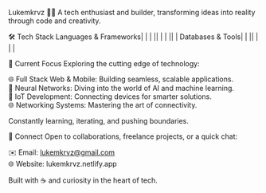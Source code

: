 Lukemkrvz 👨‍💻
A tech enthusiast and builder, transforming ideas into reality through code and creativity.

🛠️ Tech Stack
Languages & Frameworks|  |  |  ||  |  |  ||  |
Databases & Tools|  |  ||  |  |  |

🔮 Current Focus
Exploring the cutting edge of technology:  

🌐 Full Stack Web & Mobile: Building seamless, scalable applications.  
🧠 Neural Networks: Diving into the world of AI and machine learning.  
📡 IoT Development: Connecting devices for smarter solutions.  
🌐 Networking Systems: Mastering the art of connectivity.

Constantly learning, iterating, and pushing boundaries.

📩 Connect
Open to collaborations, freelance projects, or a quick chat:  

✉️ Email: lukemkrvz@gmail.com  
🌐 Website: lukemkrvz.netlify.app


Built with ☕ and curiosity in the heart of tech.
